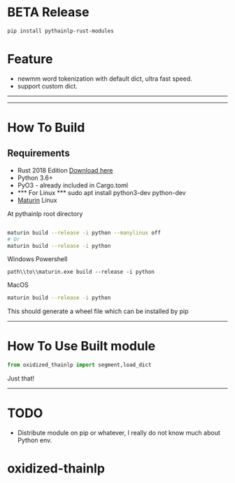 
# BETA Release

```bash
pip install pythainlp-rust-modules
```


# Feature

- newmm word tokenization with default dict, ultra fast speed.
- support custom dict.
------------------------------------------------------------------------------------------------------------------

------------------------
# How To Build 

## Requirements

- Rust 2018 Edition [Download here](https://www.rust-lang.org/tools/install)
- Python 3.6+
- PyO3 - already included in Cargo.toml
- *** For Linux *** sudo apt install python3-dev python-dev
- [Maturin](https://github.com/PyO3/maturin)
Linux

At pythainlp root directory

```bash

maturin build --release -i python --manylinux off  
# Or 
maturin build --release -i python

```

Windows Powershell
```shell
path\\to\\maturin.exe build --release -i python

```

MacOS
```zsh
maturin build --release -i python
```


This should generate a wheel file which can be installed by pip

-------------------
# How To Use Built module

```python
from oxidized_thainlp import segment,load_dict


```

Just that!

--------------------------------------------------------------------------------------------------------------------------------------------------------
# TODO

- Distribute module on pip or whatever, I really do not know much about Python env.

# oxidized-thainlp
